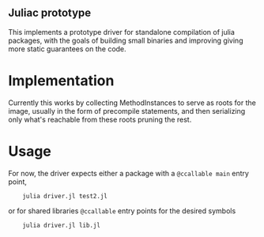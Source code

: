 ## Juliac prototype

This implements a prototype driver for standalone compilation of julia packages, with the goals of building small binaries
and improving giving more static guarantees on the code.

# Implementation
Currently this works by collecting MethodInstances to serve as roots for the image, usually in the form of precompile statements,
and then serializing only what's reachable from these roots pruning the rest.

# Usage
For now, the driver expects either a package with a `@ccallable main` entry point,
```shell
    julia driver.jl test2.jl
```
or for shared libraries `@ccallable` entry points for the desired symbols
```shell
    julia driver.jl lib.jl
```
